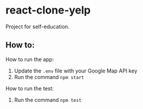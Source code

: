 # react-clone-yelp
Project for self-education.

## How to:

How to run the app:
1. Update the `.env` file with your Google Map API key
2. Run the command `npm start`

How to run the test:
1. Run the command `npm test`
